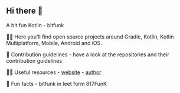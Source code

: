 ## Hi there 👋

A bit fun Kotlin - bitfunk

🙋‍♀️ Here you'll find open source projects around Gradle, Kotlin, Kotlin Multiplatform, Mobile, Android and iOS.

🌈 Contribution guidelines - have a look at the repositories and their contribution guidelines

👩‍💻 Useful resources - [website](https://bitfunk.eu/) - [author](https://wolfmontwe.com/)

🍿 Fun facts - bitfunk in leet form 817FunK
